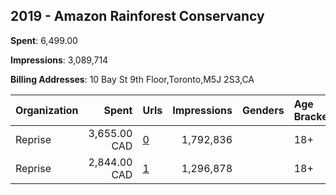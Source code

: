 ## 2019 - Amazon Rainforest Conservancy 
**Spent**: 6,499.00

**Impressions**: 3,089,714

**Billing Addresses**: 10 Bay St 9th Floor,Toronto,M5J 2S3,CA

|Organization|Spent|Urls|Impressions|Genders|Age Brackets|Country Codes|
|:---|---:|:---|---:|:---|:---|:---|
|Reprise|3,655.00 CAD|[0](https://www.snap.com/political-ads/asset/edea91f241a6a8e07aff768808b21981bb26bc929a33c734809739f1d76c1adb?mediaType=mp4)|1,792,836||18+|canada|
|Reprise|2,844.00 CAD|[1](https://www.snap.com/political-ads/asset/edea91f241a6a8e07aff768808b21981bb26bc929a33c734809739f1d76c1adb?mediaType=mp4)|1,296,878||18+|canada|
